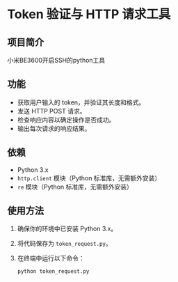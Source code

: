 # Token 验证与 HTTP 请求工具

## 项目简介

小米BE3600开启SSH的python工具

## 功能

- 获取用户输入的 token，并验证其长度和格式。
- 发送 HTTP POST 请求。
- 检查响应内容以确定操作是否成功。
- 输出每次请求的响应结果。

## 依赖

- Python 3.x
- `http.client` 模块（Python 标准库，无需额外安装）
- `re` 模块（Python 标准库，无需额外安装）

## 使用方法

1. 确保你的环境中已安装 Python 3.x。
2. 将代码保存为 `token_request.py`。
3. 在终端中运行以下命令：

   ```bash
   python token_request.py
